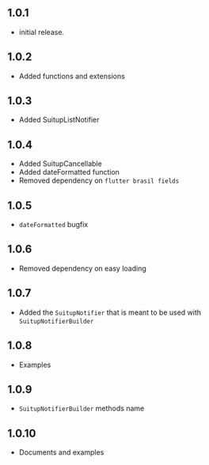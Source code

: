 ## 1.0.1

* initial release.

## 1.0.2

* Added functions and extensions

## 1.0.3

* Added SuitupListNotifier

## 1.0.4

* Added SuitupCancellable
* Added dateFormatted function
* Removed dependency on `flutter brasil fields`

## 1.0.5

* `dateFormatted` bugfix

## 1.0.6

* Removed dependency on easy loading

## 1.0.7

* Added the `SuitupNotifier` that is meant to be used with `SuitupNotifierBuilder`

## 1.0.8
* Examples

## 1.0.9
* `SuitupNotifierBuilder` methods name

## 1.0.10
* Documents and examples
